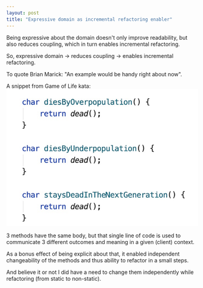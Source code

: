 ```yaml
---
layout: post
title: "Expressive domain as incremental refactoring enabler"
---
```


Being expressive about the domain doesn't only improve readability, but also reduces coupling, which in turn enables incremental refactoring.

So, expressive domain -> reduces coupling -> enables incremental refactoring.



To quote Brian Marick: "An example would be handy right about now".

A snippet from Game of Life kata:
![](/assets/images/expressive_domain_2.jpg)

3 methods have the same body, but that single line of code is used to communicate 3 different outcomes and meaning in a given (client) context.



As a bonus effect of being explicit about that, it enabled independent changeability of the methods and thus ability to refactor in a small steps.

And believe it or not I did have a need to change them independently while refactoring (from static to non-static).


